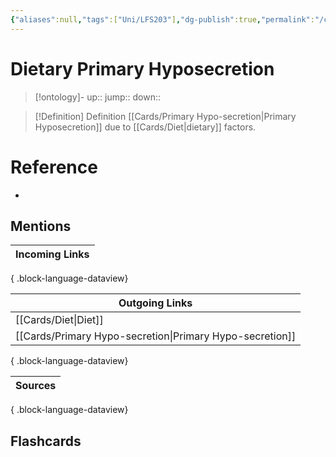 ```yaml
---
{"aliases":null,"tags":["Uni/LFS203"],"dg-publish":true,"permalink":"/cards/dietary-primary-hyposecretion/","dgPassFrontmatter":true}
---
```


# Dietary Primary Hyposecretion

> [!ontology]-
> up:: 
> jump:: 
> down:: 

> [!Definition] Definition
> [[Cards/Primary Hypo-secretion\|Primary Hyposecretion]] due to [[Cards/Diet\|dietary]] factors.

# Reference

- 

## Mentions

| Incoming Links |
| -------------- |

{ .block-language-dataview}

| Outgoing Links                                              |
| ----------------------------------------------------------- |
| [[Cards/Diet\|Diet]]                                     |
| [[Cards/Primary Hypo-secretion\|Primary Hypo-secretion]] |

{ .block-language-dataview}

| Sources |
| ------- |

{ .block-language-dataview}

## Flashcards